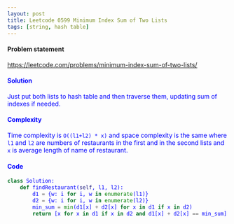 ```yaml
---
layout: post
title: Leetcode 0599 Minimum Index Sum of Two Lists
tags: [string, hash table]
---
```


#### Problem statement

<a href="https://leetcode.com/problems/minimum-index-sum-of-two-lists/"> <font color = blue>https://leetcode.com/problems/minimum-index-sum-of-two-lists/

#### Solution
Just put both lists to hash table and then traverse them, updating sum of indexes if needed.

#### Complexity
Time complexity is `O((l1+l2) * x)` and space complexity is the same where `l1` and `l2` are numbers of restaurants in the first and in the second lists and `x` is average length of name of restaurant.

#### Code
```python
class Solution:
    def findRestaurant(self, l1, l2):
        d1 = {w: i for i, w in enumerate(l1)}
        d2 = {w: i for i, w in enumerate(l2)}
        min_sum = min(d1[x] + d2[x] for x in d1 if x in d2)
        return [x for x in d1 if x in d2 and d1[x] + d2[x] == min_sum]
```

